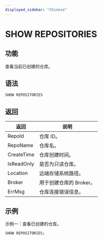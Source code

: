 ```yaml
---
displayed_sidebar: "Chinese"
---
```


# SHOW REPOSITORIES

## 功能

查看当前已创建的仓库。

## 语法

```SQL
SHOW REPOSITORIES
```

## 返回

| **返回**   | **说明**                |
| ---------- | ----------------------- |
| RepoId     | 仓库 ID。               |
| RepoName   | 仓库名。                |
| CreateTime | 仓库创建时间。          |
| IsReadOnly | 是否为只读仓库。        |
| Location   | 远端存储系统路径。      |
| Broker     | 用于创建仓库的 Broker。 |
| ErrMsg     | 仓库连接错误信息。      |

## 示例

示例一：查看已创建的仓库。

```SQL
SHOW REPOSITORIES;
```
